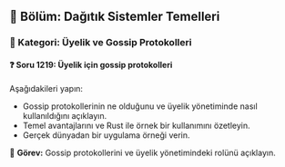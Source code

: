 ## 📘 Bölüm: Dağıtık Sistemler Temelleri  
### 🔹 Kategori: Üyelik ve Gossip Protokolleri  
#### ❓ Soru 1219: Üyelik için gossip protokolleri

Aşağıdakileri yapın:

- Gossip protokollerinin ne olduğunu ve üyelik yönetiminde nasıl kullanıldığını açıklayın.
- Temel avantajlarını ve Rust ile örnek bir kullanımını özetleyin.
- Gerçek dünyadan bir uygulama örneği verin.

🔧 **Görev:** Gossip protokollerini ve üyelik yönetimindeki rolünü açıklayın.
